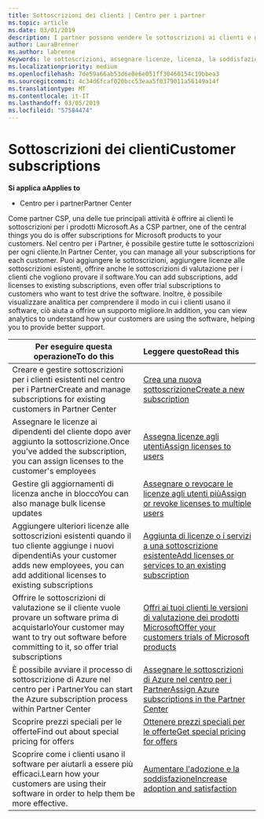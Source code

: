 ```yaml
---
title: Sottoscrizioni dei clienti | Centro per i partner
ms.topic: article
ms.date: 03/01/2019
description: I partner possono vendere le sottoscrizioni ai clienti e gestirle tramite il Centro per i partner.
author: LauraBrenner
ms.author: labrenne
Keywords: le sottoscrizioni, assegnare licenze, licenza, la soddisfazione dei clienti, le sottoscrizioni di Azure
ms.localizationpriority: medium
ms.openlocfilehash: 7de59a66ab53d6e0e6e051ff30460154c19bbea3
ms.sourcegitcommit: 4c34d6fcaf020bcc53eaa5f0379011a56149a14f
ms.translationtype: MT
ms.contentlocale: it-IT
ms.lasthandoff: 03/05/2019
ms.locfileid: "57584474"
---
```

# <a name="customer-subscriptions"></a><span data-ttu-id="56d10-104">Sottoscrizioni dei clienti</span><span class="sxs-lookup"><span data-stu-id="56d10-104">Customer subscriptions</span></span>

<span data-ttu-id="56d10-105">**Si applica a**</span><span class="sxs-lookup"><span data-stu-id="56d10-105">**Applies to**</span></span>

-  <span data-ttu-id="56d10-106">Centro per i partner</span><span class="sxs-lookup"><span data-stu-id="56d10-106">Partner Center</span></span>

<span data-ttu-id="56d10-107">Come partner CSP, una delle tue principali attività è offrire ai clienti le sottoscrizioni per i prodotti Microsoft.</span><span class="sxs-lookup"><span data-stu-id="56d10-107">As a CSP partner, one of the central things you do is offer subscriptions for Microsoft products to your customers.</span></span> <span data-ttu-id="56d10-108">Nel centro per i Partner, è possibile gestire tutte le sottoscrizioni per ogni cliente.</span><span class="sxs-lookup"><span data-stu-id="56d10-108">In Partner Center, you can manage all your subscriptions for each customer.</span></span> <span data-ttu-id="56d10-109">Puoi aggiungere le sottoscrizioni, aggiungere licenze alle sottoscrizioni esistenti, offrire anche le sottoscrizioni di valutazione per i clienti che vogliono provare il software.</span><span class="sxs-lookup"><span data-stu-id="56d10-109">You can add subscriptions, add licenses to existing subscriptions, even offer trial subscriptions to customers who want to test drive the software.</span></span> <span data-ttu-id="56d10-110">Inoltre, è possibile visualizzare analitica per comprendere il modo in cui i clienti usano il software, ciò aiuta a offrire un supporto migliore.</span><span class="sxs-lookup"><span data-stu-id="56d10-110">In addition, you can view analytics to understand how your customers are using the software, helping you to provide better support.</span></span>

|<span data-ttu-id="56d10-111">**Per eseguire questa operazione**</span><span class="sxs-lookup"><span data-stu-id="56d10-111">**To do this**</span></span>   |<span data-ttu-id="56d10-112">**Leggere questo**</span><span class="sxs-lookup"><span data-stu-id="56d10-112">**Read this**</span></span>   |
|----------------------|:----------------------|
|<span data-ttu-id="56d10-113">Creare e gestire sottoscrizioni per i clienti esistenti nel centro per i Partner</span><span class="sxs-lookup"><span data-stu-id="56d10-113">Create and manage subscriptions for existing customers in Partner Center</span></span>|[<span data-ttu-id="56d10-114">Crea una nuova sottoscrizione</span><span class="sxs-lookup"><span data-stu-id="56d10-114">Create a new subscription</span></span>](create-a-new-subscription.md)|
|<span data-ttu-id="56d10-115">Assegnare le licenze ai dipendenti del cliente dopo aver aggiunto la sottoscrizione.</span><span class="sxs-lookup"><span data-stu-id="56d10-115">Once you've added the subscription, you can assign licenses to the customer's employees</span></span>  |[<span data-ttu-id="56d10-116">Assegna licenze agli utenti</span><span class="sxs-lookup"><span data-stu-id="56d10-116">Assign licenses to users</span></span>](assign-licenses-to-users.md)|
|<span data-ttu-id="56d10-117">Gestire gli aggiornamenti di licenza anche in blocco</span><span class="sxs-lookup"><span data-stu-id="56d10-117">You can also manage bulk license updates</span></span>   |[<span data-ttu-id="56d10-118">Assegnare o revocare le licenze agli utenti più</span><span class="sxs-lookup"><span data-stu-id="56d10-118">Assign or revoke licenses to multiple users</span></span>](bulk-license-provisioning-for-multiple-users.md)|
|<span data-ttu-id="56d10-119">Aggiungere ulteriori licenze alle sottoscrizioni esistenti quando il tuo cliente aggiunge i nuovi dipendenti</span><span class="sxs-lookup"><span data-stu-id="56d10-119">As your customer adds new employees, you can add additional licenses to existing subscriptions</span></span>   |[<span data-ttu-id="56d10-120">Aggiunta di licenze o i servizi a una sottoscrizione esistente</span><span class="sxs-lookup"><span data-stu-id="56d10-120">Add licenses or services to an existing subscription</span></span>](add-licenses-or-services-to-an-existing-subscription.md)|
|<span data-ttu-id="56d10-121">Offrire le sottoscrizioni di valutazione se il cliente vuole provare un software prima di acquistarlo</span><span class="sxs-lookup"><span data-stu-id="56d10-121">Your customer may want to try out software before committing to it, so offer trial subscriptions</span></span>    |[<span data-ttu-id="56d10-122">Offri ai tuoi clienti le versioni di valutazione dei prodotti Microsoft</span><span class="sxs-lookup"><span data-stu-id="56d10-122">Offer your customers trials of Microsoft products</span></span>](offer-your-customers-trials-of-microsoft-products.md)|
|<span data-ttu-id="56d10-123">È possibile avviare il processo di sottoscrizione di Azure nel centro per i Partner</span><span class="sxs-lookup"><span data-stu-id="56d10-123">You can start the Azure subscription process within Partner Center</span></span>   |[<span data-ttu-id="56d10-124">Assegnare le sottoscrizioni di Azure nel centro per i Partner</span><span class="sxs-lookup"><span data-stu-id="56d10-124">Assign Azure subscriptions in the Partner Center</span></span>](assign-azure-subscriptions.md)|
|<span data-ttu-id="56d10-125">Scoprire prezzi speciali per le offerte</span><span class="sxs-lookup"><span data-stu-id="56d10-125">Find out about special pricing for offers</span></span>   |[<span data-ttu-id="56d10-126">Ottenere prezzi speciali per le offerte</span><span class="sxs-lookup"><span data-stu-id="56d10-126">Get special pricing for offers</span></span>](get-special-pricing-for-offers.md)|
|<span data-ttu-id="56d10-127">Scoprire come i clienti usano il software per aiutarli a essere più efficaci.</span><span class="sxs-lookup"><span data-stu-id="56d10-127">Learn how your customers are using their software in order to help them be more effective.</span></span>   | [<span data-ttu-id="56d10-128">Aumentare l'adozione e la soddisfazione</span><span class="sxs-lookup"><span data-stu-id="56d10-128">Increase adoption and satisfaction</span></span>](increasing-adoption-and-satisfaction.md)   | 

































 

 



